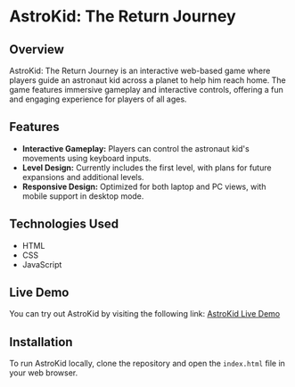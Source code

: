 # AstroKid: The Return Journey

## Overview
AstroKid: The Return Journey is an interactive web-based game where players guide an astronaut kid across a planet to help him reach home. The game features immersive gameplay and interactive controls, offering a fun and engaging experience for players of all ages.

## Features
- **Interactive Gameplay:** Players can control the astronaut kid's movements using keyboard inputs.
- **Level Design:** Currently includes the first level, with plans for future expansions and additional levels.
- **Responsive Design:** Optimized for both laptop and PC views, with mobile support in desktop mode.

## Technologies Used
- HTML
- CSS
- JavaScript

## Live Demo
You can try out AstroKid by visiting the following link: [AstroKid Live Demo](https://astrokidgame.netlify.app/)



## Installation
To run AstroKid locally, clone the repository and open the `index.html` file in your web browser.


